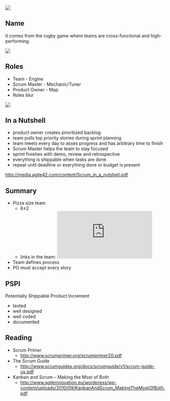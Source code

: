 ![](https://www.scrum.org/Portals/0/Skins/Scrum//images/logo-notag_275x64.png)

## Name
It comes from the rugby game where teams are cross-functional and
high-performing.

![](https://upload.wikimedia.org/wikipedia/commons/1/1a/ST_vs_Gloucester_-_Match_-_23.JPG)

## Roles
* Team - Engine
* Scrum Master - Mechanic/Tuner
* Product Owner - Map
* Roles blur

![](http://www.agilenutshell.com/assets/how-is-agile-different/rolesblur.png)

## In a Nutshell

* product owner creates prioritized backlog
* team pulls top priority stories during sprint planning
* team meets every day to asses progress and has arbitrary time to finish
* Scrum Master helps the team to stay focused
* sprint finishes with demo, review and retrospective
* everything is shippable when tasks are done
* repeat until deadline or everything done or budget is present

http://media.agile42.com/content/Scrum_in_a_nutshell.pdf

## Summary
* Pizza size team
  * 6±2
  * links in the team: ![](http://www.sciweavers.org/tex2img.php?eq=%20%5Cfrac%7Bn%28n-1%29%7D%7B2%7D%20&bc=White&fc=Black&im=jpg&fs=12&ff=arev&edit=0)
* Team defines process
* PO must accept every story

## PSPI

Potentially Shippable Product Increment
* tested
* well designed
* well coded
* documented

## Reading

* Scrum Primer
  * http://www.scrumprimer.org/scrumprimer20.pdf
* The Scrum Guide
  * http://www.scrumguides.org/docs/scrumguide/v1/scrum-guide-us.pdf
* Kanban and Scrum – Making the Most of Both
  * http://www.agileinnovation.eu/wordpress/wp-content/uploads/2010/09/KanbanAndScrum_MakingTheMostOfBoth.pdf